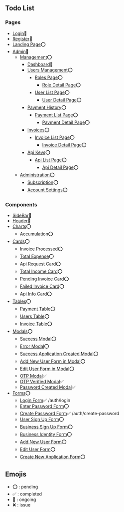 
## Todo List

### Pages

-   [Login](#emojis)🔁 
-   [Register](#emojis)🔁 
-   [Landing Page](#emojis)⭕️
-   [Admin]($emojis)🔁
    -   [Management](#emojis)⭕️
        -   [Dashboard](#emojis)🔁
        -   [Users Management](#emojis)⭕️
            -   [Roles Page](#emojis)⭕️
                -   [Role Detail Page](#emojis)⭕️
            -   [User List Page](#emojis)⭕️
                -   [User Detail Page](#emojis)⭕️
        -   [Payment History](#emojis)⭕️
            -   [Payment List Page](#emojis)⭕️
                -   [Payment Detail Page](#emojis)⭕️
        -   [Invoices](#emojis)⭕️
            -   [Invoice List Page](#emojis)⭕️
                -   [Invoice Detail Page](#emojis)⭕️
        -   [Api Keys](#emojis)⭕️
            -   [Api List Page](#emojis)⭕️
                -   [Api Detail Page](#emojis)⭕️
    -   [Administration](#emojis)⭕️
        -   [Subscription](#emojis)⭕️
        -   [Account Settings](#emojis)⭕️


### Components

-   [SideBar]($emojis)🔁
-   [Header]($emojis)🔁
-   [Charts]($emojis)⭕️
    -   [Accumulation](#emojis)⭕️
-   [Cards]($emojis)⭕️
    -   [Invoice Processed](#emojis)⭕️
    -   [Total Expense](#emojis)⭕️
    -   [Api Request Card](#emojis)⭕️
    -   [Total Income Card](#emojis)⭕️
    -   [Pending Invoice Card](#emojis)⭕️
    -   [Failed Invoice Card](#emojis)⭕️
    -   [Api Info Card](#emojis)⭕️
-   [Tables]($emojis)⭕️
    -   [Payment Table](#emojis)⭕️
    -   [Users Table](#emojis)⭕️
    -   [Invoice Table](#emojis)⭕️
-   [Modals]($emojis)⭕️
    -   [Success Modal](#emojis)⭕️
    -   [Error Modal](#emojis)⭕️
    -   [Success Application Created Modal](#emojis)⭕️
    -   [Add New User Form in Modal](#emojis)⭕️
    -   [Edit User Form in Modal](#emojis)⭕️
    -   [OTP Modal](#emojis)✅
    -   [OTP Verified Modal](#emojis)✅
    -   [Password Created Modal](#emojis)✅
-   [Forms]($emojis)⭕️
    -   [Login Form](#emojis)✅ /auth/login
    -   [Enter Password Form](#emojis)⭕️
    -   [Create Password Form](#emojis)✅ /auth/create-password
    -   [User Sign Up Form](#emojis)⭕️
    -   [Business Sign Up Form](#emojis)⭕️
    -   [Business Identity Form](#emojis)⭕️
    -   [Add New User Form](#emojis)⭕️
    -   [Edit User Form](#emojis)⭕️
    -   [Create New Application Form](#emojis)⭕️


## Emojis

-   ⭕️ : pending
-   ✅ : completed
-   🔁 : ongoing
-   ❌ : issue

